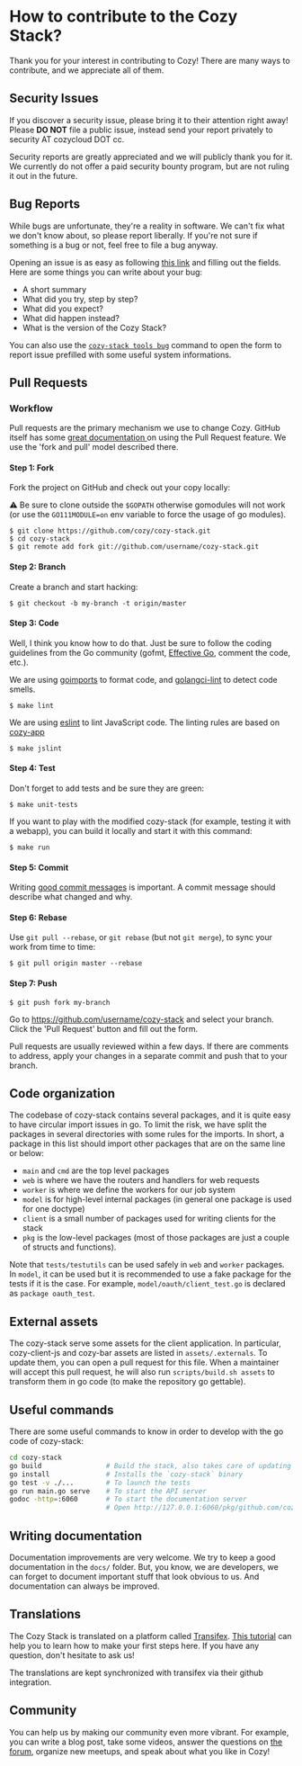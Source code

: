 # How to contribute to the Cozy Stack?

Thank you for your interest in contributing to Cozy! There are many ways to
contribute, and we appreciate all of them.

## Security Issues

If you discover a security issue, please bring it to their attention right away!
Please **DO NOT** file a public issue, instead send your report privately to
security AT cozycloud DOT cc.

Security reports are greatly appreciated and we will publicly thank you for it.
We currently do not offer a paid security bounty program, but are not ruling it
out in the future.

## Bug Reports

While bugs are unfortunate, they're a reality in software. We can't fix what we
don't know about, so please report liberally. If you're not sure if something is
a bug or not, feel free to file a bug anyway.

Opening an issue is as easy as following
[this link](https://github.com/cozy/cozy-stack/issues/new) and filling out the
fields. Here are some things you can write about your bug:

-   A short summary
-   What did you try, step by step?
-   What did you expect?
-   What did happen instead?
-   What is the version of the Cozy Stack?

You can also use the [`cozy-stack tools bug`](cli/cozy-stack_tools_bug.md) command to
open the form to report issue prefilled with some useful system informations.

## Pull Requests

### Workflow

Pull requests are the primary mechanism we use to change Cozy. GitHub itself has
some
[great documentation ](https://help.github.com/categories/collaborating-with-issues-and-pull-requests/)
on using the Pull Request feature. We use the 'fork and pull' model described
there.

#### Step 1: Fork

Fork the project on GitHub and check out your copy locally:

⚠️ Be sure to clone outside the `$GOPATH` otherwise gomodules will not work (or
use the `GO111MODULE=on` env variable to force the usage of go modules).

```
$ git clone https://github.com/cozy/cozy-stack.git
$ cd cozy-stack
$ git remote add fork git://github.com/username/cozy-stack.git
```

#### Step 2: Branch

Create a branch and start hacking:

```
$ git checkout -b my-branch -t origin/master
```

#### Step 3: Code


Well, I think you know how to do that. Just be sure to follow the coding
guidelines from the Go community (gofmt,
[Effective Go](https://golang.org/doc/effective_go.html), comment the code,
etc.).

We are using [goimports](https://godoc.org/golang.org/x/tools/cmd/goimports) to
format code, and [golangci-lint](https://github.com/golangci/golangci-lint) to
detect code smells.

```
$ make lint
```

We are using [eslint](https://eslint.org/) to lint JavaScript code. The linting
rules are based on
[cozy-app](https://github.com/cozy/cozy-libs/tree/master/packages/eslint-config-cozy-app)

```
$ make jslint
```

#### Step 4: Test

Don't forget to add tests and be sure they are green:

```
$ make unit-tests
```

If you want to play with the modified cozy-stack (for example, testing it with a
webapp), you can build it locally and start it with this command:

```
$ make run
```

#### Step 5: Commit

Writing
[good commit messages](http://tbaggery.com/2008/04/19/a-note-about-git-commit-messages.html)
is important. A commit message should describe what changed and why.

#### Step 6: Rebase

Use `git pull --rebase`, or `git rebase` (but not `git merge`), to sync your
work from time to time:

```
$ git pull origin master --rebase
```

#### Step 7: Push

```
$ git push fork my-branch
```

Go to https://github.com/username/cozy-stack and select your branch. Click the
'Pull Request' button and fill out the form.

Pull requests are usually reviewed within a few days. If there are comments to
address, apply your changes in a separate commit and push that to your branch.

## Code organization

The codebase of cozy-stack contains several packages, and it is quite easy to
have circular import issues in go. To limit the risk, we have split the
packages in several directories with some rules for the imports. In short,
a package in this list should import other packages that are on the same line
or below:

- `main` and `cmd` are the top level packages
- `web` is where we have the routers and handlers for web requests
- `worker` is where we define the workers for our job system
- `model` is for high-level internal packages (in general one package is used
  for one doctype)
- `client` is a small number of packages used for writing clients for the stack
- `pkg` is the low-level packages (most of those packages are just a couple of
  structs and functions).

Note that `tests/testutils` can be used safely in `web` and `worker` packages.
In `model`, it can be used but it is recommended to use a fake package for the
tests if it is the case. For example, `model/oauth/client_test.go` is declared
as `package oauth_test`.

## External assets

The cozy-stack serve some assets for the client application. In particular,
cozy-client-js and cozy-bar assets are listed in `assets/.externals`. To update
them, you can open a pull request for this file. When a maintainer will accept
this pull request, he will also run `scripts/build.sh assets` to transform them
in go code (to make the repository go gettable).

## Useful commands

There are some useful commands to know in order to develop with the go code of
cozy-stack:

```bash
cd cozy-stack
go build                # Build the stack, also takes care of updating dependencies through gomodules
go install              # Installs the `cozy-stack` binary
go test -v ./...        # To launch the tests
go run main.go serve    # To start the API server
godoc -http=:6060       # To start the documentation server
                        # Open http://127.0.0.1:6060/pkg/github.com/cozy/cozy-stack/
```

## Writing documentation

Documentation improvements are very welcome. We try to keep a good documentation
in the `docs/` folder. But, you know, we are developers, we can forget to
document important stuff that look obvious to us. And documentation can always
be improved.

## Translations

The Cozy Stack is translated on a platform called
[Transifex](https://www.transifex.com/cozy/).
[This tutorial](https://docs.transifex.com/getting-started-1/translators) can help
you to learn how to make your first steps here. If you have any question, don't
hesitate to ask us!

The translations are kept synchronized with transifex via their github integration.

## Community

You can help us by making our community even more vibrant. For example, you can
write a blog post, take some videos, answer the questions on
[the forum](https://forum.cozycloud.cc), organize new meetups, and speak about
what you like in Cozy!
